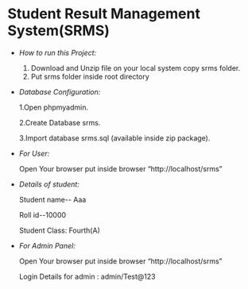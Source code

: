 # Student Result Management System(SRMS)
 
* *How to run this Project:*
   1. Download and Unzip file on your local system copy srms folder.
   2. Put srms folder inside root directory




* *Database Configuration:*

   1.Open phpmyadmin.

   2.Create Database srms.

   3.Import database srms.sql (available inside zip package).




* *For User:*

   Open Your browser put inside browser “http://localhost/srms”




* *Details of student:*

   Student name-- Aaa

   Roll id--10000

   Student Class: Fourth(A)





* *For Admin Panel:*

   Open Your browser put inside browser “http://localhost/srms”

   Login Details for admin : admin/Test@123
